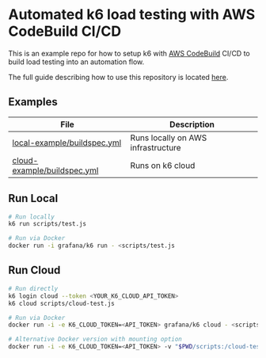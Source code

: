 # Automated k6 load testing with AWS CodeBuild CI/CD

This is an example repo for how to setup k6 with [AWS CodeBuild](https://aws.amazon.com/codebuild/) CI/CD to build load testing into an automation flow.

The full guide describing how to use this repository is located [here](https://k6.io/blog/integrating-k6-with-aws-codebuild/).

## Examples

| File                                                       | Description                        |
| ---------------------------------------------------------- | ---------------------------------- |
| [local-example/buildspec.yml](local-example/buildspec.yml) | Runs locally on AWS infrastructure |
| [cloud-example/buildspec.yml](cloud-example/buildspec.yml) | Runs on k6 cloud                   |

## Run Local

```bash
# Run locally
k6 run scripts/test.js

# Run via Docker
docker run -i grafana/k6 run - <scripts/test.js
```

## Run Cloud

```bash
# Run directly
k6 login cloud --token <YOUR_K6_CLOUD_API_TOKEN>
k6 cloud scripts/cloud-test.js

# Run via Docker
docker run -i -e K6_CLOUD_TOKEN=<API_TOKEN> grafana/k6 cloud - <scripts/cloud-test.js

# Alternative Docker version with mounting option
docker run -i -e K6_CLOUD_TOKEN=<API_TOKEN> -v "$PWD/scripts:/cloud-test.js" grafana/k6 cloud /cloud-test.js
```

